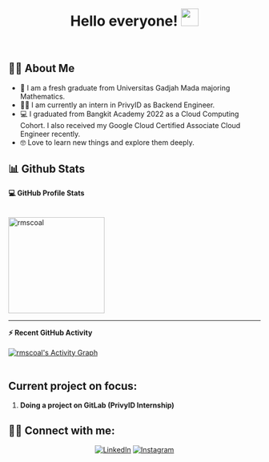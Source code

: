 <h1 align="center"> Hello everyone! <img src="https://media.giphy.com/media/hvRJCLFzcasrR4ia7z/giphy.gif" width="35"></h1>   

<br>

## :sassy_man: About Me

- :school: I am a fresh graduate from Universitas Gadjah Mada majoring Mathematics.
- :student: I am currently an intern in PrivyID as Backend Engineer.
- :computer: I graduated from Bangkit Academy 2022 as a Cloud Computing Cohort. I also received my Google Cloud Certified Associate Cloud Engineer recently.
- :nerd_face: Love to learn new things and explore them deeply.

## 📊 Github Stats

  <summary><b>💻 GitHub Profile Stats</b></summary>
  <br/>
<!--   <p align="center">
   	<img alt="rmscoal's Github Stats" src="https://github-readme-stats.vercel.app/api?username=rmscoal&custom_title=RMSCoal's%20Github Stats&theme=ocean_dark&hide=contribs,prs" height="192px"/>
<br/> -->
  &nbsp;
	<br>
	  <img src="https://github-readme-stats.vercel.app/api/top-langs/?username=rmscoal&layout=compact&theme=ocean_dark" alt="rmscoal" height="192px"/>
  <br/>
  </p>

----

  <summary><b>⚡ Recent GitHub Activity</b></summary>
  <br/>
   <a href="https://github.com/rmscoal"><img alt="rmscoal's Activity Graph" src="https://activity-graph.herokuapp.com/graph?username=rmscoal&custom_title=RMSCoal's%20Contribution%20Graph&bg_color=151a28&color=92d534&line=764d9c&point=92d534&area=true&area_color=92d534&radius=4" /></a>
  <br/>

<br/>

## Current project on focus:
1. <b>Doing a project on GitLab (PrivyID Internship)</b>


## 🙋‍♂️ Connect with me:

<p align="center">
  <a href="https://www.linkedin.com/in/rifky-satyana/"><img alt="LinkedIn" title="LinkedIn" src="https://img.shields.io/badge/-LinkedIn-0077B5?style=for-the-badge&logo=linkedin&logoColor=white"/></a>
  <a href="https://www.instagram.com/rms_coal/"><img alt="Instagram" title="Instagram" src="https://img.shields.io/badge/-Instagram-E1306C?style=for-the-badge&logo=instagram&logoColor=white"/></a>
</p>
